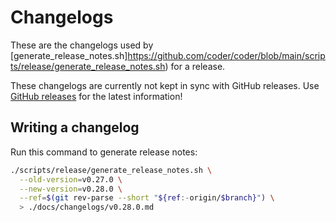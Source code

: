 # Changelogs

These are the changelogs used by [generate_release_notes.sh]https://github.com/coder/coder/blob/main/scripts/release/generate_release_notes.sh) for a release.

These changelogs are currently not kept in sync with GitHub releases. Use [GitHub releases](https://github.com/coder/coder/releases) for the latest information!

## Writing a changelog

Run this command to generate release notes:

```sh
./scripts/release/generate_release_notes.sh \
  --old-version=v0.27.0 \
  --new-version=v0.28.0 \
  --ref=$(git rev-parse --short "${ref:-origin/$branch}") \
  > ./docs/changelogs/v0.28.0.md
```
